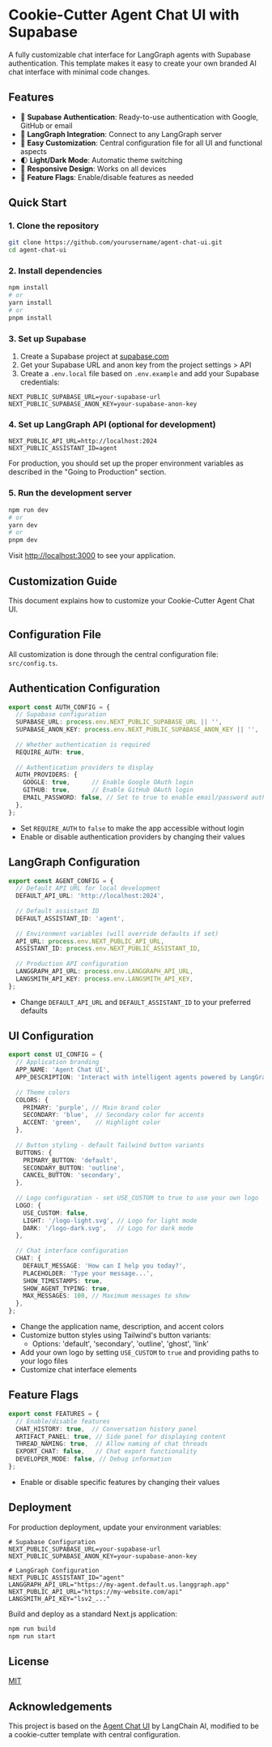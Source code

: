 # Cookie-Cutter Agent Chat UI with Supabase

A fully customizable chat interface for LangGraph agents with Supabase authentication. This template makes it easy to create your own branded AI chat interface with minimal code changes.

## Features

- 🔐 **Supabase Authentication**: Ready-to-use authentication with Google, GitHub or email
- 🤖 **LangGraph Integration**: Connect to any LangGraph server
- 🎨 **Easy Customization**: Central configuration file for all UI and functional aspects
- 🌓 **Light/Dark Mode**: Automatic theme switching
- 📱 **Responsive Design**: Works on all devices
- 🧩 **Feature Flags**: Enable/disable features as needed

## Quick Start

### 1. Clone the repository

```bash
git clone https://github.com/yourusername/agent-chat-ui.git
cd agent-chat-ui
```

### 2. Install dependencies

```bash
npm install
# or
yarn install
# or
pnpm install
```

### 3. Set up Supabase

1. Create a Supabase project at [supabase.com](https://supabase.com/)
2. Get your Supabase URL and anon key from the project settings > API
3. Create a `.env.local` file based on `.env.example` and add your Supabase credentials:

```
NEXT_PUBLIC_SUPABASE_URL=your-supabase-url
NEXT_PUBLIC_SUPABASE_ANON_KEY=your-supabase-anon-key
```

### 4. Set up LangGraph API (optional for development)

```
NEXT_PUBLIC_API_URL=http://localhost:2024
NEXT_PUBLIC_ASSISTANT_ID=agent
```

For production, you should set up the proper environment variables as described in the "Going to Production" section.

### 5. Run the development server

```bash
npm run dev
# or
yarn dev
# or
pnpm dev
```

Visit [http://localhost:3000](http://localhost:3000) to see your application.

## Customization Guide

This document explains how to customize your Cookie-Cutter Agent Chat UI.

## Configuration File

All customization is done through the central configuration file: `src/config.ts`.

## Authentication Configuration

```typescript
export const AUTH_CONFIG = {
  // Supabase configuration
  SUPABASE_URL: process.env.NEXT_PUBLIC_SUPABASE_URL || '',
  SUPABASE_ANON_KEY: process.env.NEXT_PUBLIC_SUPABASE_ANON_KEY || '',
  
  // Whether authentication is required
  REQUIRE_AUTH: true,
  
  // Authentication providers to display
  AUTH_PROVIDERS: {
    GOOGLE: true,      // Enable Google OAuth login
    GITHUB: true,      // Enable GitHub OAuth login
    EMAIL_PASSWORD: false, // Set to true to enable email/password auth
  },
};
```

- Set `REQUIRE_AUTH` to `false` to make the app accessible without login
- Enable or disable authentication providers by changing their values

## LangGraph Configuration

```typescript
export const AGENT_CONFIG = {
  // Default API URL for local development
  DEFAULT_API_URL: 'http://localhost:2024',
  
  // Default assistant ID
  DEFAULT_ASSISTANT_ID: 'agent',
  
  // Environment variables (will override defaults if set)
  API_URL: process.env.NEXT_PUBLIC_API_URL,
  ASSISTANT_ID: process.env.NEXT_PUBLIC_ASSISTANT_ID,
  
  // Production API configuration
  LANGGRAPH_API_URL: process.env.LANGGRAPH_API_URL,
  LANGSMITH_API_KEY: process.env.LANGSMITH_API_KEY,
};
```

- Change `DEFAULT_API_URL` and `DEFAULT_ASSISTANT_ID` to your preferred defaults

## UI Configuration

```typescript
export const UI_CONFIG = {
  // Application branding
  APP_NAME: 'Agent Chat UI',
  APP_DESCRIPTION: 'Interact with intelligent agents powered by LangGraph',
  
  // Theme colors
  COLORS: {
    PRIMARY: 'purple', // Main brand color
    SECONDARY: 'blue',  // Secondary color for accents
    ACCENT: 'green',    // Highlight color
  },
  
  // Button styling - default Tailwind button variants
  BUTTONS: {
    PRIMARY_BUTTON: 'default',
    SECONDARY_BUTTON: 'outline',
    CANCEL_BUTTON: 'secondary',
  },
  
  // Logo configuration - set USE_CUSTOM to true to use your own logo
  LOGO: {
    USE_CUSTOM: false,
    LIGHT: '/logo-light.svg', // Logo for light mode
    DARK: '/logo-dark.svg',   // Logo for dark mode
  },
  
  // Chat interface configuration
  CHAT: {
    DEFAULT_MESSAGE: 'How can I help you today?',
    PLACEHOLDER: 'Type your message...',
    SHOW_TIMESTAMPS: true,
    SHOW_AGENT_TYPING: true,
    MAX_MESSAGES: 100, // Maximum messages to show
  },
};
```

- Change the application name, description, and accent colors
- Customize button styles using Tailwind's button variants:
  - Options: 'default', 'secondary', 'outline', 'ghost', 'link'
- Add your own logo by setting `USE_CUSTOM` to `true` and providing paths to your logo files
- Customize chat interface elements

## Feature Flags

```typescript
export const FEATURES = {
  // Enable/disable features
  CHAT_HISTORY: true,  // Conversation history panel
  ARTIFACT_PANEL: true, // Side panel for displaying content
  THREAD_NAMING: true,  // Allow naming of chat threads
  EXPORT_CHAT: false,   // Chat export functionality
  DEVELOPER_MODE: false, // Debug information
};
```

- Enable or disable specific features by changing their values

## Deployment

For production deployment, update your environment variables:

```
# Supabase Configuration
NEXT_PUBLIC_SUPABASE_URL=your-supabase-url
NEXT_PUBLIC_SUPABASE_ANON_KEY=your-supabase-anon-key

# LangGraph Configuration
NEXT_PUBLIC_ASSISTANT_ID="agent"
LANGGRAPH_API_URL="https://my-agent.default.us.langgraph.app"
NEXT_PUBLIC_API_URL="https://my-website.com/api"
LANGSMITH_API_KEY="lsv2_..."
```

Build and deploy as a standard Next.js application:

```bash
npm run build
npm run start
```

## License

[MIT](LICENSE)

## Acknowledgements

This project is based on the [Agent Chat UI](https://github.com/langchain-ai/agent-chat-ui) by LangChain AI, modified to be a cookie-cutter template with central configuration. 